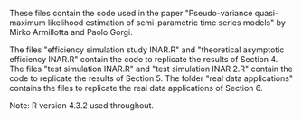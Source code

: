 These files contain the code used in the paper "Pseudo-variance quasi-maximum likelihood estimation of semi-parametric time series models" 
by Mirko Armillotta and Paolo Gorgi.

The files "efficiency simulation study INAR.R" and "theoretical asymptotic efficiency INAR.R" contain the code to replicate the results of Section 4.
The files "test simulation INAR.R" and "test simulation INAR 2.R" contain the code to replicate the results of Section 5.
The folder "real data applications" contains the files to replicate the real data applications of Section 6.

Note: R version 4.3.2 used throughout.


